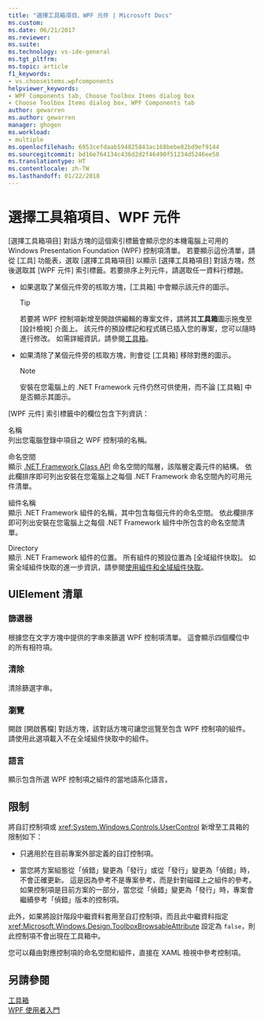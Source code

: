 ```yaml
---
title: "選擇工具箱項目、WPF 元件 | Microsoft Docs"
ms.custom: 
ms.date: 06/21/2017
ms.reviewer: 
ms.suite: 
ms.technology: vs-ide-general
ms.tgt_pltfrm: 
ms.topic: article
f1_keywords:
- vs.chooseitems.wpfcomponents
helpviewer_keywords:
- WPF Components tab, Choose Toolbox Items dialog box
- Choose Toolbox Items dialog box, WPF Components tab
author: gewarren
ms.author: gewarren
manager: ghogen
ms.workload:
- multiple
ms.openlocfilehash: 6953cefdaab594825843ac168bebe82bd9ef9144
ms.sourcegitcommit: bd16e764134c436d2d2f46490f51234d5246ee50
ms.translationtype: HT
ms.contentlocale: zh-TW
ms.lasthandoff: 01/22/2018
---
```

# <a name="choose-toolbox-items-wpf-components"></a>選擇工具箱項目、WPF 元件

[選擇工具箱項目] 對話方塊的這個索引標籤會顯示您的本機電腦上可用的 Windows Presentation Foundation (WPF) 控制項清單。 若要顯示這份清單，請從 [工具] 功能表，選取 [選擇工具箱項目] 以顯示 [選擇工具箱項目] 對話方塊，然後選取其 [WPF 元件] 索引標籤。若要排序上列元件，請選取任一資料行標題。

- 如果選取了某個元件旁的核取方塊，[工具箱] 中會顯示該元件的圖示。

    > [!TIP]
    > 若要將 WPF 控制項新增至開啟供編輯的專案文件，請將其**工具箱**圖示拖曳至 [設計檢視] 介面上。 該元件的預設標記和程式碼已插入您的專案，您可以隨時進行修改。 如需詳細資訊，請參閱[工具箱](../../ide/reference/toolbox.md)。

- 如果清除了某個元件旁的核取方塊，則會從 [工具箱] 移除對應的圖示。

    > [!NOTE]
    > 安裝在您電腦上的 .NET Framework 元件仍然可供使用，而不論 [工具箱] 中是否顯示其圖示。

[WPF 元件] 索引標籤中的欄位包含下列資訊：

名稱  
列出您電腦登錄中項目之 WPF 控制項的名稱。

命名空間  
顯示 [.NET Framework Class API](/dotnet/api/?view=netframework-4.7) 命名空間的階層，該階層定義元件的結構。 依此欄排序即可列出安裝在您電腦上之每個 .NET Framework 命名空間內的可用元件清單。

組件名稱  
顯示 .NET Framework 組件的名稱，其中包含每個元件的命名空間。 依此欄排序即可列出安裝在您電腦上之每個 .NET Framework 組件中所包含的命名空間清單。

Directory  
顯示 .NET Framework 組件的位置。 所有組件的預設位置為 [全域組件快取]。 如需全域組件快取的進一步資訊，請參閱[使用組件和全域組件快取](/dotnet/framework/app-domains/working-with-assemblies-and-the-gac)。

## <a name="uielement-list"></a>UIElement 清單

### <a name="filter"></a>篩選器

根據您在文字方塊中提供的字串來篩選 WPF 控制項清單。 這會顯示四個欄位中的所有相符項。

### <a name="clear"></a>清除

清除篩選字串。

### <a name="browse"></a>瀏覽

開啟 [開啟舊檔] 對話方塊，該對話方塊可讓您巡覽至包含 WPF 控制項的組件。 請使用此選項載入不在全域組件快取中的組件。

### <a name="language"></a>語言

顯示包含所選 WPF 控制項之組件的當地語系化語言。

## <a name="limitations"></a>限制

將自訂控制項或 <xref:System.Windows.Controls.UserControl> 新增至工具箱的限制如下：

- 只適用於在目前專案外部定義的自訂控制項。

- 當您將方案組態從「偵錯」變更為「發行」或從「發行」變更為「偵錯」時，不會正確更新。 這是因為參考不是專案參考，而是針對磁碟上之組件的參考。 如果控制項是目前方案的一部分，當您從「偵錯」變更為「發行」時，專案會繼續參考「偵錯」版本的控制項。

此外，如果將設計階段中繼資料套用至自訂控制項，而且此中繼資料指定 <xref:Microsoft.Windows.Design.ToolboxBrowsableAttribute> 設定為 `false`，則此控制項不會出現在工具箱中。

您可以藉由對應控制項的命名空間和組件，直接在 XAML 檢視中參考控制項。

## <a name="see-also"></a>另請參閱

[工具箱](../../ide/reference/toolbox.md)  
[WPF 使用者入門](../../designers/getting-started-with-wpf.md)
